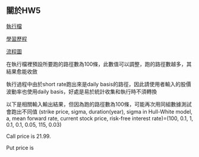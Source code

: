 ## 關於HW5
[執行檔](https://github.com/YFL0418/Financial_Engineering/blob/master/HW5/HW5.py)

[學習歷程](https://github.com/YFL0418/Financial_Engineering/blob/master/HW5/Learning_process_HW5.pdf)

[流程圖](https://github.com/YFL0418/Financial_Engineering/blob/master/HW5/%E6%B5%81%E7%A8%8B%E5%9C%96.jpg)

在執行檔裡預設所要跑的路徑數為100條，此數值可以調整，跑的路徑數越多，其結果愈能收斂

執行過程中由於short rate跑出來是daily basis的路徑，因此請使用者輸入的股價波動率也使用daily basis，好處是易於統計收集和執行時不須轉換

以下是相關輸入輸出結果，但因為跑的路徑數為100條，可能再次用同組數據測試會跑出不同值
(strike price, sigma, duration(year), sigma in Hull-White model, a, mean forward rate, current stock price, risk-free interest rate)=(100, 0.1, 1, 0.1, 0.1, 0.05, 115, 0.03)

Call price is 21.99.

Put price is 
